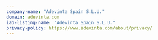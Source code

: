 ```yaml
---
company-name: "Adevinta Spain S.L.U."
domain: adevinta.com
iab-listing-name: "Adevinta Spain S.L.U."
privacy-policy: https://www.adevinta.com/about/privacy/
---
```


